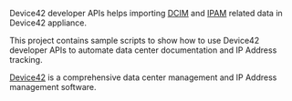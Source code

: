 Device42 developer APIs helps importing [DCIM](http://en.wikipedia.org/wiki/Data_center_infrastructure_management)
and [IPAM](http://en.wikipedia.org/wiki/Internet_Protocol_Address_Management) related data in Device42 appliance.

This project contains sample scripts to show how to use Device42 developer APIs to automate data center documentation and IP Address tracking.

[Device42](http://www.device42.com/) is a comprehensive data center management and IP Address management software.